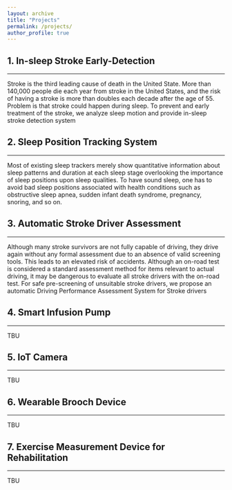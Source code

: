 ```yaml
---
layout: archive
title: "Projects"
permalink: /projects/
author_profile: true
---
```






## 1. In-sleep Stroke Early-Detection
***
Stroke is the third leading cause of death in the United State. More than 140,000 people die each year from stroke in the United States, and the risk of having a stroke is more than doubles each decade after the age of 55. Problem is that stroke could happen during sleep. To prevent and early treatment of the stroke, we analyze sleep motion and provide in-sleep stroke detection system


## 2. Sleep Position Tracking System 
***
Most of existing sleep trackers merely show quantitative information about sleep patterns and duration at each sleep stage overlooking the importance of sleep positions upon sleep qualities. To have sound sleep, one has to avoid bad sleep positions associated with health conditions such as obstructive sleep apnea, sudden infant death syndrome, pregnancy, snoring, and so on.


## 3. Automatic Stroke Driver Assessment 
***
Although many stroke survivors are not fully capable of driving, they drive again without any formal assessment due to an absence of valid screening tools. This leads to an elevated risk of accidents. Although an on-road test is considered a standard assessment method for items relevant to actual driving, it may be dangerous to evaluate all stroke drivers with the on-road test. For safe pre-screening of unsuitable stroke drivers, we propose an automatic Driving Performance Assessment System for Stroke drivers


## 4. Smart Infusion Pump
***
TBU

## 5. IoT Camera 
***
TBU

## 6. Wearable Brooch Device 
***
TBU

## 7. Exercise Measurement Device for Rehabilitation
***
TBU

  
